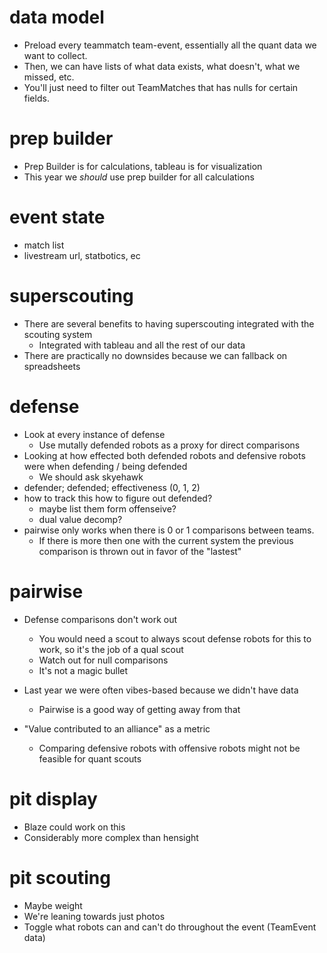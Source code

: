 # data model

- Preload every teammatch team-event, essentially all the quant data we want to collect.
- Then, we can have lists of what data exists, what doesn't, what we missed, etc.
- You'll just need to filter out TeamMatches that has nulls for certain fields.

# prep builder

- Prep Builder is for calculations, tableau is for visualization
- This year we _should_ use prep builder for all calculations

# event state

- match list
- livestream url, statbotics, ec

# superscouting

- There are several benefits to having superscouting integrated with the scouting system
    - Integrated with tableau and all the rest of our data
- There are practically no downsides because we can fallback on spreadsheets

# defense

- Look at every instance of defense
    - Use mutally defended robots as a proxy for direct comparisons
- Looking at how effected both defended robots and defensive robots were when defending / being defended
    - We should ask skyehawk
- defender; defended; effectiveness (0, 1, 2)
- how to track this how to figure out defended?
    - maybe list them form offenseive?
    - dual value decomp?
- pairwise only works when there is 0 or 1 comparisons between teams.
    - If there is more then one with the current system the previous comparison is thrown out in favor of the "lastest"

# pairwise

- Defense comparisons don't work out
    - You would need a scout to always scout defense robots for this to work, so it's the job of a qual scout
    - Watch out for null comparisons
    - It's not a magic bullet
- Last year we were often vibes-based because we didn't have data
    - Pairwise is a good way of getting away from that
- "Value contributed to an alliance" as a metric

    - Comparing defensive robots with offensive robots might not be feasible for quant scouts

# pit display

- Blaze could work on this
- Considerably more complex than hensight

# pit scouting

- Maybe weight
- We're leaning towards just photos
- Toggle what robots can and can't do throughout the event (TeamEvent data)
